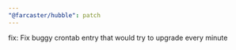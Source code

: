 ```yaml
---
"@farcaster/hubble": patch
---
```


fix: Fix buggy crontab entry that would try to upgrade every minute
